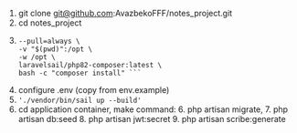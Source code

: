 1. git clone git@github.com:AvazbekoFFF/notes_project.git
2. cd notes_project
2. ``` docker run --rm \
   --pull=always \
   -v "$(pwd)":/opt \
   -w /opt \
   laravelsail/php82-composer:latest \
   bash -c "composer install" ```
3. configure .env (copy from env.example)
4. ```'./vendor/bin/sail up --build'```
5. cd application container, make command: 
   6. php artisan migrate, 
   7. php artisan db:seed
   8. php artisan jwt:secret
   9. php artisan scribe:generate
